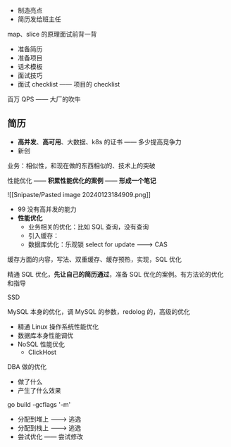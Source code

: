 - 制造亮点
- 简历发给班主任

map、slice 的原理面试前背一背

- 准备简历
- 准备项目
- 话术模板
- 面试技巧
- 面试 checklist —— 项目的 checklist

百万 QPS —— 大厂的吹牛

## 简历

- **高并发**、**高可用**、大数据、k8s 的证书 —— 多少提高竞争力
- 新创

业务：相似性，和现在做的东西相似的、技术上的突破

性能优化 —— **积累性能优化的案例** —— **形成一个笔记**

![[Snipaste/Pasted image 20240123184909.png]]

- 99 没有高并发的能力
- **性能优化**
	- 业务相关的优化：比如 SQL 查询，没有查询
	- 引入缓存：
	- 数据库优化：乐观锁 select for update ---> CAS

缓存方面的内容，写法、双重缓存、缓存预热，实现，SQL 优化

精通 SQL 优化，**先让自己的简历通过**，准备 SQL 优化的案例。有方法论的优化和指导

SSD

MySQL 本身的优化，调 MySQL 的参数，redolog 的，高级的优化

- 精通 Linux 操作系统性能优化
- 数据库本身性能调优
- NoSQL 性能优化
	- ClickHost

DBA 做的优化

- 做了什么
- 产生了什么效果

go build -gcflags '-m'

- 分配到堆上 ---> 逃逸
- 分配到栈上 ---> 逃逸
- 尝试优化 —— 尝试修改
